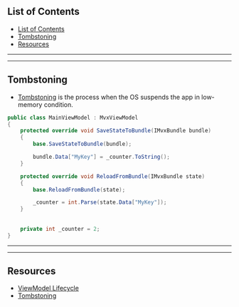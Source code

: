## List of Contents
- [List of Contents](#list-of-contents)
- [Tombstoning](#tombstoning)
- [Resources](#resources)



___
___



## Tombstoning

* [Tombstoning][2] is the process when the OS suspends the app in low-memory condition.

```cs
public class MainViewModel : MvxViewModel
{
    protected override void SaveStateToBundle(IMvxBundle bundle)
    {
        base.SaveStateToBundle(bundle);

        bundle.Data["MyKey"] = _counter.ToString();
    }

    protected override void ReloadFromBundle(IMvxBundle state)
    {
        base.ReloadFromBundle(state);

        _counter = int.Parse(state.Data["MyKey"]);
    }
    
    
    private int _counter = 2;
}
```



___
___



## Resources

* [ViewModel Lifecycle][1]
* [Tombstoning][2]














[1]: https://www.mvvmcross.com/documentation/fundamentals/viewmodel-lifecycle "ViewModel Lifecycle - MvvmCross Doc"
[2]: https://www.mvvmcross.com/documentation/fundamentals/viewmodel-lifecycle#tombstoning-saving-and-restoring-the-viewmodels-state "Tombstoning - MvvmCross Doc"
